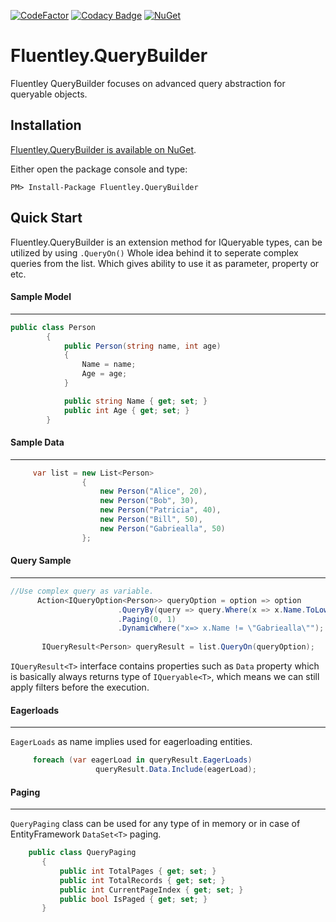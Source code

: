 [![CodeFactor](https://www.codefactor.io/repository/github/fluentley/fluentley.querybuilder/badge)](https://www.codefactor.io/repository/github/fluentley/fluentley.querybuilder) 
[![Codacy Badge](https://api.codacy.com/project/badge/Grade/77a34113980d487d9aaade0bad5e4e9e)](https://www.codacy.com/project/emre_3/Fluentley.QueryBuilder/dashboard?utm_source=github.com&amp;utm_medium=referral&amp;utm_content=fluentley/Fluentley.QueryBuilder&amp;utm_campaign=Badge_Grade_Dashboard)
[![NuGet](https://img.shields.io/nuget/v/Nuget.Core.svg)](https://www.nuget.org/packages/Fluentley.QueryBuilder)

# Fluentley.QueryBuilder
Fluentley QueryBuilder focuses on advanced query abstraction for queryable objects.


Installation
------------

[Fluentley.QueryBuilder is available on NuGet](https://www.nuget.org/packages/Fluentley.QueryBuilder).

Either open the package console and type:

```
PM> Install-Package Fluentley.QueryBuilder
```

Quick Start
-----------

Fluentley.QueryBuilder is an extension method for IQueryable types, can be utilized by using `.QueryOn()` Whole idea behind it to seperate complex queries from the list. Which gives ability to use it as parameter, property or etc.

#### Sample Model
------------

```csharp
public class Person
        {
            public Person(string name, int age)
            {
                Name = name;
                Age = age;
            }

            public string Name { get; set; }
            public int Age { get; set; }
        }
```

#### Sample Data
------------
```csharp
     var list = new List<Person>
                {
                    new Person("Alice", 20),
                    new Person("Bob", 30),
                    new Person("Patricia", 40),
                    new Person("Bill", 50),
                    new Person("Gabriealla", 50)
                };
```

#### Query Sample
------------
```csharp
//Use complex query as variable.
      Action<IQueryOption<Person>> queryOption = option => option
                        .QueryBy(query => query.Where(x => x.Name.ToLower().Contains("a")))
                        .Paging(0, 1)
                        .DynamicWhere("x=> x.Name != \"Gabriealla\"");
    
       IQueryResult<Person> queryResult = list.QueryOn(queryOption);
```
 `IQueryResult<T>` interface contains properties such as `Data` property which is basically always returns type of ```IQueryable<T>```, which means we can still apply filters before the execution.

#### Eagerloads
------------
 `EagerLoads`  as name implies used for eagerloading entities.
 ```csharp
      foreach (var eagerLoad in queryResult.EagerLoads)
                    queryResult.Data.Include(eagerLoad);
```


#### Paging
------------

 `QueryPaging` class can be used for any type of in memory or in case of EntityFramework `DataSet<T>` paging.
 
 ```csharp
     public class QueryPaging
        {
            public int TotalPages { get; set; }
            public int TotalRecords { get; set; }
            public int CurrentPageIndex { get; set; }
            public bool IsPaged { get; set; }
        }
```
